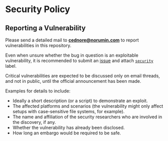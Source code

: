 # Security Policy

## Reporting a Vulnerability

Please send a detailed mail to **cednore@norumin.com** to report vulnerabilities in this repository.

Even when unsure whether the bug in question is an exploitable vulnerability, it is recommended to submit an
[issue](https://github.com/norumin/bitwarden/issues) and attach
[`security`](https://github.com/norumin/bitwarden/labels) label.

Critical vulnerabilities are expected to be discussed only on email threads, and not in public, until the official
announcement has been made.

Examples for details to include:

- Ideally a short description (or a script) to demonstrate an exploit.
- The affected platforms and scenarios (the vulnerability might only affect setups with case-sensitive file systems, for
  example).
- The name and affiliation of the security researchers who are involved in the discovery, if any.
- Whether the vulnerability has already been disclosed.
- How long an embargo would be required to be safe.
